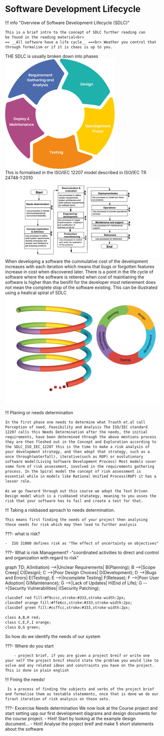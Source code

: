 # Software Development Lifecycle

!!! info "Overview of Software Development Lifecycle (SDLC)"
    
    This is a brief intro to the concept of SDLC further reading can
    be found in the reading material<br>
    == __All software have a life cycle__ ==<br> Weather you control that through formalism or if it is chaos is up to you.
    

THE SDLC is usually broken down into phases
    ![Software Development Life Cycle showing the iteratvie nature of SDLC](../../development_design/img/SDLC.png)   
    This is formalised in the ISO/IEC 12207 model described in ISO/IEC TR 24748-1:2010
    ![ISO/IEC TR 24748-1:2010](../../development_design/img/SDLC_ISO_IEC_12207.png)
    When developing a software the cummulative cost of the development increases with each iteration which means that bugs or forgotten features increase in cost when discovered later. There is a point in the life cycle of software where the software is retiered when cost of maintianing the software is higher than the benifit for the developer most retierement does not mean the complete stop of the software existing. This can be illustrated using a healical spiral of SDLC
    ![The helix model of SDLC, concept: Lars Eklund, NBIS/UPPMAX, Uppsala University art: Jonas Söderberg, NBIS/UPPMAX, Uppsala University image is released under CC-BY license](../../development_design/img/helix_legend-01.png)

!!! Planing or needs determination
    
    In the first phase one needs to determine what Trauth et.al call Perception of need, Feasibility and Analysis The ISO/IEC standard 12207 calls this Needs Determination after the needs, the initial requirements, have been determined through the above mentions process they are then fleshed out in the Concept and Exploration according to the SDLC_ISO_IEC_12207 this is the time to make a risk analysis of your development strategy, and then adopt that strategy, such as a once through(waterfall), iterative(such as RUP) or evolutionary software model(Living Software Development Process) Most models cover some form of risk assessment, involved in the requirements gathering process. In the Spiral model the concept of risk assessment is essential while in models like Rational Unified Process(RUP) it has a lesser role.

    As we go fowrard through out this course we adopt the Test Driven Design model which is a riskbased statategy, meaning to you asses the risk that your software has to fail and create a test for that.

!!! Taking a riskbased aproach to needs determination.

    This means first finding the needs of your project then analysing those needs for risk which may then lead to further analysis

???- what is  risk?
    
    -  ISO 31000 defines risk as "The effect of uncertainty on objectives"

???- What is risk Management?
    -"coordinated activities to direct and control and organization with regard to risk"

graph TD;
    A(Initiation) -->|Unclear Requirements| B(Planning);
    B -->|Scope Creep| C(Design);
    C -->|Poor Design Choices| D(Development);
    D -->|Bugs and Errors| E(Testing);
    E -->|Incomplete Testing| F(Release);
    F -->|Poor User Adoption| G(Maintenance);
    G -->|Lack of Updates| H(End of Life);
    G -->|Security Vulnerabilities| I(Security Patching);

    classDef red fill:#f9cccc,stroke:#333,stroke-width:2px;
    classDef orange fill:#ffe6cc,stroke:#333,stroke-width:2px;
    classDef green fill:#ccffcc,stroke:#333,stroke-width:2px;

    class A,B,H red;
    class C,E,F,I orange;
    class D,G green;

So how do we identify the needs of our system

???- Where do you start
        
        - project brief, if you are given a project breif or write one your self the project breif should state the problem you would like to solve and any related ideas and constraints you have on the project. This is done in plain english

!!! Fining the needs!

     Is a process of finding the subjects and verbs of the project brief and formalise them as testable statements, once that is done we do our firast iteration of risk analysis on those sets.

???- Excercise Needs determination
    We now look at the Course project and start setting upp our first development diagrams and design documents for the course project.
    - Hint! Start by looking at the example design document...
    - Hint! Analyse the project breif and make 5 short statements about the software
    

